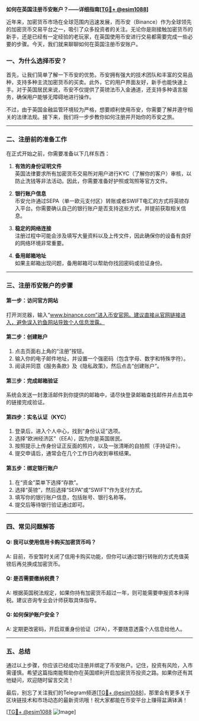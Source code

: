 **如何在英国注册币安账户？——详细指南[[TG💪+ @esim1088](https://t.me/s/esim1088)]**

近年来，加密货币市场在全球范围内迅速发展，而币安（Binance）作为全球领先的加密货币交易平台之一，吸引了众多投资者的关注。无论你是刚接触加密货币的新手，还是已经有一定经验的老玩家，在英国使用币安进行交易都需要完成一些必要的步骤。今天，我们就来聊聊如何在英国注册币安账户。

### 一、为什么选择币安？

首先，让我们简单了解一下币安的优势。币安拥有强大的技术团队和丰富的交易品种，支持多种主流加密货币的买卖。此外，它的用户界面友好，新手也能快速上手。对于英国居民来说，币安不仅提供了英镑法币入金通道，还支持多种语言服务，确保用户能够无障碍地进行操作。

不过，由于英国金融监管环境较为严格，想要顺利使用币安，你需要了解并遵守相关的法律法规。接下来，我们将一步步教你如何注册并开始你的币安之旅。

---

### 二、注册前的准备工作

在正式开始之前，你需要准备以下几样东西：

1. **有效的身份证明文件**  
   英国法律要求所有加密货币交易所对用户进行KYC（了解你的客户）审核，以防止洗钱等非法活动。因此，你需要准备好护照或驾照等官方文件。

2. **银行账户信息**  
   币安允许通过SEPA（单一欧元支付区）转账或者SWIFT电汇的方式将英镑存入平台。你需要确认自己的银行账户是否支持这些方式，并提前获取相关信息。

3. **稳定的网络连接**  
   注册过程中可能会涉及填写大量资料以及上传文件，因此确保你的设备有良好的网络环境非常重要。

4. **备用邮箱地址**  
   如果主邮箱出现问题，备用邮箱可以帮助你找回密码或验证身份。

---

### 三、注册币安账户的步骤

#### 第一步：访问官方网站

打开浏览器，输入“www.binance.com”进入币安官网。建议直接从官网链接进入，避免误入钓鱼网站导致个人信息泄露。

#### 第二步：创建账户

1. 点击页面右上角的“注册”按钮。
2. 输入你的电子邮件地址，并设置一个强密码（包含字母、数字和特殊字符）。
3. 阅读并同意《服务条款》及《隐私政策》，然后点击“创建账户”。

#### 第三步：完成邮箱验证

系统会发送一封激活邮件到你提供的邮箱中，请尽快登录邮箱查找邮件并点击其中的链接完成验证。

#### 第四步：实名认证（KYC）

1. 登录后，进入个人中心，找到“身份认证”选项。
2. 选择“欧洲经济区”（EEA），因为你是英国居民。
3. 按照提示上传身份证正反面的照片，以及一张清晰的自拍照（手持证件）。
4. 提交申请后，通常会在几个工作日内收到审核结果。

#### 第五步：绑定银行账户

1. 在“资金”菜单下选择“存款”。
2. 选择“英镑”，然后选择“SEPA”或“SWIFT”作为支付方式。
3. 填写你的银行账户信息，包括账号、银行名称等。
4. 提交后等待银行验证通过即可。

---

### 四、常见问题解答

#### Q: 我可以使用信用卡购买加密货币吗？
A: 目前，币安暂时关闭了信用卡购买功能，但你可以通过银行转账的方式充值英镑后再兑换成加密货币。

#### Q: 是否需要缴纳税费？
A: 根据英国税法规定，如果你持有加密货币超过一年，则可能需要申报资本利得税。建议咨询专业会计师获取具体指导。

#### Q: 如何保护账户安全？
A: 定期更改密码，开启双重身份验证（2FA），不要随意透露个人信息给他人。

---

### 五、总结

通过以上步骤，你应该已经成功注册并绑定了币安账户。记住，投资有风险，入市需谨慎。希望这篇指南能帮助你在英国顺利开启加密货币投资之路。如果你还有其他疑问，欢迎随时留言交流！

最后，别忘了关注我们的Telegram频道[[TG💪+ @esim1088](https://t.me/s/esim1088)]，那里会有更多关于区块链技术和市场动态的最新资讯哦！祝大家都能在币安平台上赚得盆满钵满！

[[TG💪+ @esim1088](https://t.me/s/esim1088) ![Image](https://i.postimg.cc/4NQfJmqS/Snipaste-2025-05-13-00-14-12.png)]